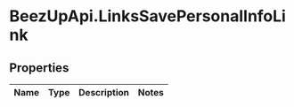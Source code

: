 # BeezUpApi.LinksSavePersonalInfoLink

## Properties
Name | Type | Description | Notes
------------ | ------------- | ------------- | -------------


